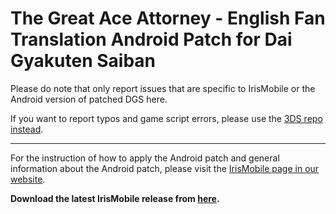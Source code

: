 The Great Ace Attorney - English Fan Translation Android Patch for Dai Gyakuten Saiban
============================

Please do note that only report issues that are specific to IrisMobile or the Android version of patched DGS here.

If you want to report typos and game script errors, please use the [3DS repo instead](https://github.com/ScarletStudy/DGS1-3DS-Release).

----

For the instruction of how to apply the Android patch and general information about the Android patch, please visit the [IrisMobile page in our website](https://scarletstudy.gq/irismobile/).

**Download the latest IrisMobile release from [here](https://github.com/ScarletStudy/DGS1-Android-Release/releases/download/1.0/IrisMobile.apk).**
